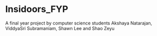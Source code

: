 # Insidoors_FYP

A final year project by computer science students Akshaya Natarajan, ViddyaSri Subramaniam, Shawn Lee and Shao Zeyu
